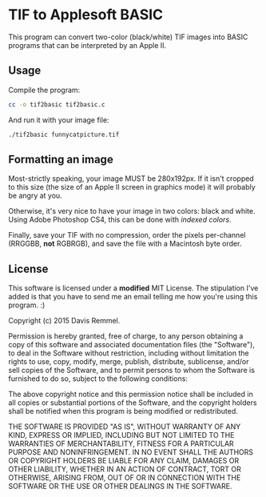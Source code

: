 # TIF to Applesoft BASIC

This program can convert two-color (black/white) TIF images into BASIC programs that can be interpreted by an Apple II.

## Usage

Compile the program:

```bash
cc -o tif2basic tif2basic.c
```

And run it with your image file:

```bash
./tif2basic funnycatpicture.tif
```

## Formatting an image

Most-strictly speaking, your image MUST be 280x192px. If it isn't cropped to this size (the size of an Apple II screen in graphics mode) it will probably be angry at you.

Otherwise, it's very nice to have your image in two colors: black and white. Using Adobe Photoshop CS4, this can be done with *indexed colors*.

Finally, save your TIF with no compression, order the pixels per-channel (RRGGBB, **not** RGBRGB), and save the file with a Macintosh byte order.

## License

This software is licensed under a **modified** MIT License. The stipulation I've added is that you have to send me an email telling me how you're using this program. :)

Copyright (c) 2015 Davis Remmel.

Permission is hereby granted, free of charge, to any person obtaining a copy
of this software and associated documentation files (the "Software"), to deal
in the Software without restriction, including without limitation the rights
to use, copy, modify, merge, publish, distribute, sublicense, and/or sell
copies of the Software, and to permit persons to whom the Software is
furnished to do so, subject to the following conditions:

The above copyright notice and this permission notice shall be included in
all copies or substantial portions of the Software, and the copyright holders
shall be notified when this program is being modified or redistributed.

THE SOFTWARE IS PROVIDED "AS IS", WITHOUT WARRANTY OF ANY KIND, EXPRESS OR
IMPLIED, INCLUDING BUT NOT LIMITED TO THE WARRANTIES OF MERCHANTABILITY,
FITNESS FOR A PARTICULAR PURPOSE AND NONINFRINGEMENT. IN NO EVENT SHALL THE
AUTHORS OR COPYRIGHT HOLDERS BE LIABLE FOR ANY CLAIM, DAMAGES OR OTHER
LIABILITY, WHETHER IN AN ACTION OF CONTRACT, TORT OR OTHERWISE, ARISING FROM,
OUT OF OR IN CONNECTION WITH THE SOFTWARE OR THE USE OR OTHER DEALINGS IN
THE SOFTWARE.
